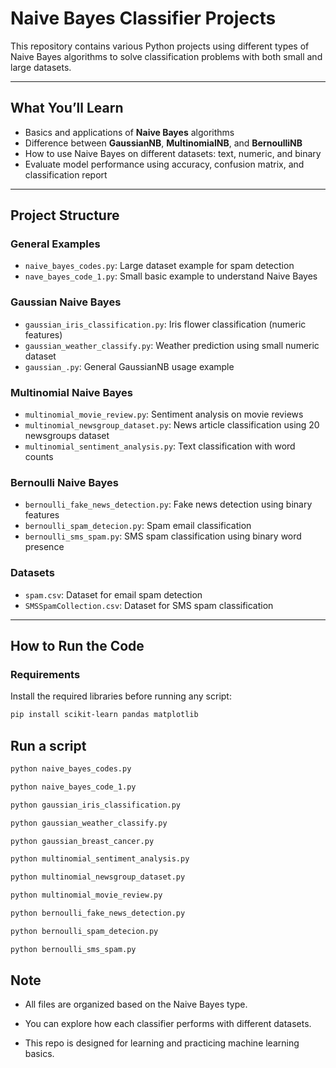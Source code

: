 # Naive Bayes Classifier Projects

This repository contains various Python projects using different types of Naive Bayes algorithms to solve classification problems with both small and large datasets.

---

## What You’ll Learn

- Basics and applications of **Naive Bayes** algorithms
- Difference between **GaussianNB**, **MultinomialNB**, and **BernoulliNB**
- How to use Naive Bayes on different datasets: text, numeric, and binary
- Evaluate model performance using accuracy, confusion matrix, and classification report

---

## Project Structure

### General Examples
- `naive_bayes_codes.py`: Large dataset example for spam detection
- `nave_bayes_code_1.py`: Small basic example to understand Naive Bayes

### Gaussian Naive Bayes
- `gaussian_iris_classification.py`: Iris flower classification (numeric features)
- `gaussian_weather_classify.py`: Weather prediction using small numeric dataset
- `gaussian_.py`: General GaussianNB usage example

### Multinomial Naive Bayes
- `multinomial_movie_review.py`: Sentiment analysis on movie reviews
- `multinomial_newsgroup_dataset.py`: News article classification using 20 newsgroups dataset
- `multinomial_sentiment_analysis.py`: Text classification with word counts

### Bernoulli Naive Bayes
- `bernoulli_fake_news_detection.py`: Fake news detection using binary features
- `bernoulli_spam_detecion.py`: Spam email classification
- `bernoulli_sms_spam.py`: SMS spam classification using binary word presence

### Datasets
- `spam.csv`: Dataset for email spam detection
- `SMSSpamCollection.csv`: Dataset for SMS spam classification

---

## How to Run the Code

### Requirements

Install the required libraries before running any script:

```bash
pip install scikit-learn pandas matplotlib
```
## Run a script

```bash 
python naive_bayes_codes.py
```
```bash 
python naive_bayes_code_1.py
```
```bash
python gaussian_iris_classification.py
```
```bash
python gaussian_weather_classify.py
```
```bash
python gaussian_breast_cancer.py
```
```bash
python multinomial_sentiment_analysis.py
```
```bash
python multinomial_newsgroup_dataset.py
```
```bash
python multinomial_movie_review.py
```
```bash
python bernoulli_fake_news_detection.py
```
```bash
python bernoulli_spam_detecion.py
```
```bash
python bernoulli_sms_spam.py
```

## Note

* All files are organized based on the Naive Bayes type.

* You can explore how each classifier performs with different datasets.

* This repo is designed for learning and practicing machine learning basics.
